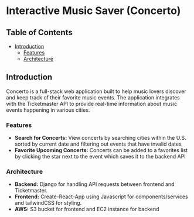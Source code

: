 # Interactive Music Saver (Concerto)

## Table of Contents
- [Introduction](#introduction)
  - [Features](#features)
  - [Architecture](#architecture)

## Introduction

Concerto is a full-stack web application built to help music lovers discover and keep track of their favorite music events. The application integrates with the Ticketmaster API to provide real-time information about music events happening in various cities.

### Features

- **Search for Concerts:** View concerts by searching cities within the U.S. sorted by current date and filtering out events that have invalid dates
- **Favorite Upcoming Concerts:** Concerts can be added to a favorites list by clicking the star next to the event which saves it to the backend API

### Architecture

- **Backend:** Django for handling API requests between frontend and Ticketmaster.
- **Frontend:** Create-React-App using Javascript for components/services and tailwindCSS for styling.
- **AWS:** S3 bucket for frontend and EC2 instance for backend
